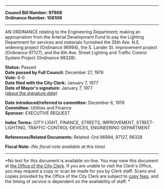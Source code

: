 * * * * *  
  
**Council Bill Number: [](#h0)[](#h2)97968**   
**Ordinance Number: 106108**  
  
* * * * *  
  
AN ORDINANCE relating to the Engineering Department; making an appropriation from the Arterial Development Fund to pay the Lighting Department for services and materials furnished the 35th Ave. N.E. widening project (Ordinance 96994), the S. Lander St. improvement project (Ordinance 97127), and the 6th Ave. Street Lighting and Traffic Control System Project (Ordinance 98328).  
  
**Status:** Passed   
**Date passed by Full Council:** December 27, 1976   
**Vote:** 6-0   
**Date filed with the City Clerk:** January 7, 1977   
**Date of Mayor's signature:** January 7, 1977   
[(about the signature date)](/~public/approvaldate.htm)   
  
  
**Date introduced/referred to committee:** December 6, 1976   
**Committee:** Utilities and Finance   
**Sponsor:** EXECUTIVE REQUEST   
  
**Index Terms:** CITY-LIGHT, FINANCE, STREETS, IMPROVEMENT, STREET-LIGHTING, TRAFFIC-CONTROL-DEVICES, ENGINEERING-DEPARTMENT  
  
**References/Related Documents:** Related: Ord 96994, 97127, 98328  
  
**Fiscal Note:** *(No fiscal note available at this time)*  
  
* * * * *  
  
*No text for this document is available on-line. You may view this document at [the Office of the City Clerk](http://www.seattle.gov/leg/clerk/contactUs.htm). If you are unable to visit the Clerk's Office, you may request a copy or scan be made for you by Clerk staff. Scans and copies provided by the Office of the City Clerk are subject to [copy fees](http://clerk.seattle.gov/~public/clerkfees.htm), and the timing of service is dependent on the availability of staff. *  
  
  
